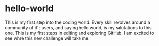 # hello-world
This is my first step into the coding world. Every skill revolves around a community of it's users, and saying hello world, is my salutations to this one.
This is my first steps in editing and exploring GitHub. I am excited to see whre this new challenge will take me.
